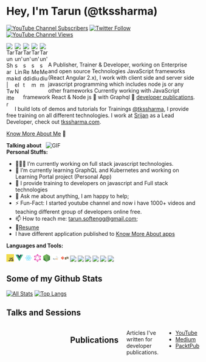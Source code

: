 # Hey, I'm Tarun (@tkssharma)

[![YouTube Channel Subscribers](https://img.shields.io/youtube/channel/subscribers/UCS1NeZF0Or2E1RAV9hQJz3g?label=People%20subscribed%20to%20my%20channel&style=social)](https://www.youtube.com/channel/UCS1NeZF0Or2E1RAV9hQJz3g?sub_confirmation=1) [![Twitter Follow](https://img.shields.io/twitter/follow/catalinmpit?label=People%20following%20me%20on%20Twitter&style=social)](https://twitter.com/intent/follow?screen_name=catalinmpit) [![YouTube Channel Views](https://img.shields.io/youtube/channel/views/UCS1NeZF0Or2E1RAV9hQJz3g?label=Total%20views%20on%20my%20channel&style=social)](https://www.youtube.com/channel/UCS1NeZF0Or2E1RAV9hQJz3g?sub_confirmation=1)


<a href="https://twitter.com/tkssharma">
  <img align="left" alt="Tarun Sharma | Twitter" width="22px" src="https://cdn.jsdelivr.net/npm/simple-icons@v3/icons/twitter.svg" />
</a>
<a href="https://www.linkedin.com/in/tarun-sharma-03790254/">
  <img align="left" alt="Tarun's LinkdeIN" width="22px" src="https://cdn.jsdelivr.net/npm/simple-icons@v3/icons/linkedin.svg" />
</a>
<a href="https://www.reddit.com/user/tkssharma/">
  <img align="left" alt="Tarun's Reddit" width="22px" src="https://cdn.jsdelivr.net/npm/simple-icons@v3/icons/reddit.svg" />
</a>
<a href="https://medium.com/@tkssharma">
  <img align="left" alt="Tarun's Medium" width="22px" src="https://cdn.jsdelivr.net/npm/simple-icons@3.0.1/icons/medium.svg" />
</a>
<a href="https://github.com/tkssharma">
  <img align="left" alt="Tarun's Medium" width="22px" src="https://cdn.jsdelivr.net/npm/simple-icons@3.0.1/icons/github.svg" />
</a>

<br/>
<br/>

A Publisher, Trainer & Developer, working on Enterprise and open source Technologies JavaScript frameworks (React Angular 2.x), I work with client side and server side javascript programming which includes node js or any other frameworks Currently working with JavaScript framework React & Node js 🚀 with Graphql 🎉 [developer publications](/publications).



I build lots of demos and tutorials for Trainings [@tkssharma](https://github.com/tkssharma), I provide free training on all different technologies.
I work at [Srijan](https://www.srijan.net/) as a Lead Developer, check out [tkssharma.com](https://www.tkssharma.com/).

 [Know More About Me](https://profile.tkssharma.com) 🎉

  <img align="right" alt="GIF" width="400" src="https://github.com/tkssharma/tkssharma/blob/master/profile.gif" />

  
**Talking about Personal Stuffs:**

- 👨🏽‍💻 I’m currently working on full stack javascript technologies. 
- 🌱 I’m currently learning GraphQL and Kubernetes and working on Learning Portal project (Personal App)
- 🤔 I provide training to developers on javascript and Full stack technologies
- 💬 Ask me about anything, I am happy to help;
- ⚡️ Fun-Fact: I started youtube channel and now i have 1000+ videos and teaching different group of developers online free.
- 📫 How to reach me: tarun.softengg@gmail.com;
- 📝[Resume](https://tkssharma.com/resume/)
- I have different application published to [Know More About apps](https://profile.tkssharma.com)

**Languages and Tools:**  

<code><img height="20" src="https://raw.githubusercontent.com/github/explore/80688e429a7d4ef2fca1e82350fe8e3517d3494d/topics/javascript/javascript.png"></code>
<code><img height="20" src="https://raw.githubusercontent.com/github/explore/80688e429a7d4ef2fca1e82350fe8e3517d3494d/topics/vue/vue.png"></code>
<code><img height="20" src="https://raw.githubusercontent.com/github/explore/80688e429a7d4ef2fca1e82350fe8e3517d3494d/topics/react/react.png"></code>
<code><img height="20" src="https://raw.githubusercontent.com/github/explore/5c058a388828bb5fde0bcafd4bc867b5bb3f26f3/topics/graphql/graphql.png"></code>
<code><img height="20" src="https://raw.githubusercontent.com/github/explore/80688e429a7d4ef2fca1e82350fe8e3517d3494d/topics/nodejs/nodejs.png"></code>
<code><img height="20" src="https://raw.githubusercontent.com/github/explore/80688e429a7d4ef2fca1e82350fe8e3517d3494d/topics/mysql/mysql.png"></code>
<code><img height="20" src="https://raw.githubusercontent.com/github/explore/80688e429a7d4ef2fca1e82350fe8e3517d3494d/topics/git/git.png"></code>
<code><img height="20" src="https://github.com/tkssharma/tkssharma.com/blob/master/content/thumbnails/webpack.png"></code>
<code><img height="20" src="https://github.com/tkssharma/tkssharma.com/blob/master/content/thumbnails/typescript.png"></code>
<code><img height="20" src="https://github.com/tkssharma/tkssharma.com/blob/master/content/thumbnails/angular.png"></code>
<code><img height="20" src="https://github.com/tkssharma/tkssharma.com/blob/master/content/thumbnails/nestjs.png"></code>
<code><img height="20" src="https://github.com/tkssharma/tkssharma.com/blob/master/content/thumbnails/docker.png"></code>
<code><img height="20" src="https://github.com/tkssharma/tkssharma.com/blob/master/content/thumbnails/k8s.png"></code>


## Some of my Github Stats
[![All Stats](https://github-readme-stats-axpwmfcg3.vercel.app/api?username=tkssharma&show_icons=true&include_all_commits=true&count_private=true&hide=contribs)](https://github.com/tkssharma)
[![Top Langs](https://github-readme-stats-axpwmfcg3.vercel.app/api/top-langs/?username=tkssharma&layout=compact)](https://github.com/tkssharma)


## Talks and Sessions

<div class="project-grid">

<div class="columns is-multiline is-mobile">

<div class="column is-12-mobile is-half-tablet is-one-third-desktop">

> Snippets from Tarun Sharma’s session @drupalcamplondon on Reusing Components between [#Angular](https://twitter.com/hashtag/Angular?src=hash&ref_src=twsrc%5Etfw), [#React](https://twitter.com/hashtag/React?src=hash&ref_src=twsrc%5Etfw), [#Vue](https://twitter.com/hashtag/Vue?src=hash&ref_src=twsrc%5Etfw) and Web-Components. [pic.twitter.com/zgnLRVaD1V](https://t.co/zgnLRVaD1V)
> 
> — SRIJAN (@Srijan) [March 3, 2019](https://twitter.com/Srijan/status/1102189489248595968?ref_src=twsrc%5Etfw)

</div>

<div class="column is-12-mobile is-half-tablet is-one-third-desktop">

> Tarun Sharma, [#MEAN](https://twitter.com/hashtag/MEAN?src=hash&ref_src=twsrc%5Etfw) & [#JS](https://twitter.com/hashtag/JS?src=hash&ref_src=twsrc%5Etfw) developer, shares his thoughts about ES6 & [#babel](https://twitter.com/hashtag/babel?src=hash&ref_src=twsrc%5Etfw) - Follow him on Twitter - [@tkssharma](https://twitter.com/tkssharma?ref_src=twsrc%5Etfw) for more updates [#FEConfIN](https://twitter.com/hashtag/FEConfIN?src=hash&ref_src=twsrc%5Etfw) [pic.twitter.com/5iKsEQBFJc](https://t.co/5iKsEQBFJc)
> 
> — TO THE NEW (@TOTHENEW) [February 18, 2017](https://twitter.com/TOTHENEW/status/832824339728855040?ref_src=twsrc%5Etfw)

</div>

<div class="column is-12-mobile is-half-tablet is-one-third-desktop">

> My flash talk on Graphql [@ReactJS_News](https://twitter.com/ReactJS_News?ref_src=twsrc%5Etfw) [@reactjs](https://twitter.com/reactjs?ref_src=twsrc%5Etfw) [@js_channel](https://twitter.com/js_channel?ref_src=twsrc%5Etfw) [pic.twitter.com/pubJpYwVvT](https://t.co/pubJpYwVvT)
> 
> — Tarun Sharma (@tkssharma) [July 15, 2016](https://twitter.com/tkssharma/status/754009965145251840?ref_src=twsrc%5Etfw)

</div>

<div class="column is-12-mobile is-half-tablet is-one-third-desktop">

> My Talk on React Redux , Managing state using Redux for React apps [@Srijan](https://twitter.com/Srijan?ref_src=twsrc%5Etfw) [@reactjsdelhi](https://twitter.com/reactjsdelhi?ref_src=twsrc%5Etfw) [pic.twitter.com/dAsMvY8W88](https://t.co/dAsMvY8W88)
> 
> — Tarun Sharma (@tkssharma) [August 8, 2016](https://twitter.com/tkssharma/status/762536772140171264?ref_src=twsrc%5Etfw)

</div>

<div class="column is-12-mobile is-half-tablet is-one-third-desktop">

> [#ReactJS](https://twitter.com/hashtag/ReactJS?src=hash&ref_src=twsrc%5Etfw) & [#Redux](https://twitter.com/hashtag/Redux?src=hash&ref_src=twsrc%5Etfw) make one sweet pair! Join us at [https://t.co/peCxkWkvXT](https://t.co/peCxkWkvXT) & explore how they impact future [#webapps](https://twitter.com/hashtag/webapps?src=hash&ref_src=twsrc%5Etfw). [pic.twitter.com/20hhTK3Nu6](https://t.co/20hhTK3Nu6)
> 
> — SRIJAN (@Srijan) [August 16, 2016](https://twitter.com/Srijan/status/765563784631033856?ref_src=twsrc%5Etfw)

</div>

<div class="column is-12-mobile is-half-tablet is-one-third-desktop">

> [@tkssharma](https://twitter.com/tkssharma?ref_src=twsrc%5Etfw) is presenting at [#DrupalCampGoa](https://twitter.com/hashtag/DrupalCampGoa?src=hash&ref_src=twsrc%5Etfw) today. Our resident JavaScript expert will be talking about "Reusing Components between Angular, React, Vue, Ember, and Web-Components". Join him in the Beta room-3:30- 4:50\. [https://t.co/2k2VqF8kY1](https://t.co/2k2VqF8kY1) [pic.twitter.com/LP1VxYdyNO](https://t.co/LP1VxYdyNO)
> 
> — SRIJAN (@Srijan) [March 10, 2018](https://twitter.com/Srijan/status/972406714875154432?ref_src=twsrc%5Etfw)

</div>

<div class="column is-12-mobile is-half-tablet is-one-third-desktop">

> [@tkssharma](https://twitter.com/tkssharma?ref_src=twsrc%5Etfw) is presenting at [#DrupalCampGoa](https://twitter.com/hashtag/DrupalCampGoa?src=hash&ref_src=twsrc%5Etfw) today. Our resident JavaScript expert will be talking about "Reusing Components between Angular, React, Vue, Ember, and Web-Components". Join him in the Beta room-3:30- 4:50\. [https://t.co/2k2VqF8kY1](https://t.co/2k2VqF8kY1) [pic.twitter.com/LP1VxYdyNO](https://t.co/LP1VxYdyNO)
> 
> — SRIJAN (@Srijan) [March 10, 2018](https://twitter.com/Srijan/status/972406714875154432?ref_src=twsrc%5Etfw)

</div>

<div class="column is-12-mobile is-half-tablet is-one-third-desktop">

> I just published Learning Typescript in Depth [https://t.co/ZbHQrRaIBB](https://t.co/ZbHQrRaIBB)
> 
> — Tarun Sharma (@tkssharma) [October 28, 2018](https://twitter.com/tkssharma/status/1056612096945860613?ref_src=twsrc%5Etfw)

</div>

## Publications

Articles I've written for developer publications.

- [YouTube](https://tkssharma.com/publications/#youtube)
- [Medium](https://medium.com/@tkssharma)
- [PacktPub](/publications/#packt)

